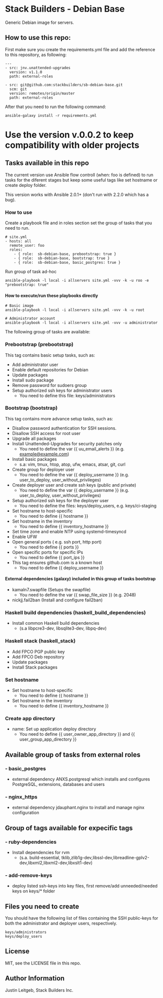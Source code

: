 # Stack Builders - Debian Base

Generic Debian image for servers.

## How to use this repo:
First make sure you create the requirements.yml file
and add the reference to this repository, as following:

```
---
- src: jnv.unattended-upgrades
  version: v1.1.0
  path: external-roles

- src: git@github.com:stackbuilders/sb-debian-base.git
  scm: git
  version: remotes/origin/master
  path: external-roles
```
After that you need to run the following command:

```
ansible-galaxy install -r requirements.yml
```
# Use the version v.0.0.2 to keep compatibility with older projects
## Tasks available in this repo
The current version use Ansible flow controll (when: foo is defined) to run tasks for the diferent
stages but keep some useful tags like set hostname or create deploy folder.

This version works with Ansible 2.0.1+ (don't run with 2.2.0 which has a bug).

### How to use
Create a playbook file and in roles section set the group of tasks that you need
to run.
```
# site.yml
- hosts: all
  remote_user: foo
  roles:
    - { role:  sb-debian-base, prebootstrap: true }
    - { role:  sb-debian-base, bootstrap: true }
    - { role:  sb-debian-base, basic_postgres: true }
```

Run group of task ad-hoc
```
ansible-playbook -l local -i allservers site.yml -vvv -k -u roo -e "prebootstrap: true"
```
#### How to execute/run these playbooks directly
```
# Basic image
ansible-playbook -l local -i allservers site.yml -vvv -k -u root

# Administrator account
ansible-playbook -l local -i allservers site.yml -vvv -u administrator
```
The following group of tasks are available:

### Prebootstrap (prebootstrap)
This tag contains basic setup tasks, such as:
- Add administrator user
- Enable default repositories for Debian
- Update packages
- Install sudo package
- Remove password for sudoers group
- Setup authorized ssh keys for administrator users
    - You need to define this file: keys/administrators

### Bootstrap (bootstrap)
This tag contains more advance setup tasks, such as:

- Disallow password authentication for SSH sessions.
- Disallow SSH access for root user
- Upgrade all packages
- Install Unattended-Upgrades for security patches only
    - You need to define the var {{ uu_email_alerts }} (e.g. example@example.com)
- Install basic packages
    - s.a: vim, tmux, htop, atop, ufw, emacs, atsar, git, curl
- Create group for deployer user
    - You need to define the var {{ deploy_username }} (e.g. user_to_deploy, user_without_privileges)
- Create deployer user and create ssh keys (public and private)
    - You need to define the var {{ deploy_username }} (e.g. user_to_deploy, user_without_privileges)
- Setup authorized ssh keys for the deployer user
    - You need to define the files: keys/deploy_users, e.g. keys/ci-staging
- Set hostname to host-specific
    - You need to define {{ hostname }}
- Set hostname in the inventory
    - You need to define {{ inventory_hostname }}
- Set time zone and enable NTP using systemd-timesyncd
- Enable UFW
- Open general ports ( e.g. ssh port, http port)
    - You need to define {{ ports }}
- Open specific ports for specific IPs
    - You need to define {{ port_ips }}
- This tag ensures github.com is a known host
    - You need to define {{ deploy_username }}

#### External dependencies (galaxy) included in this group of tasks bootstrap
- kamaln7.swapfile (Setups the swapfile)
    - You need to define the var {{ swap_file_size }} (e.g. 2048)
- nickjj.fail2ban (Install and configure fail2ban)

### Haskell build dependencies (haskell_build_dependencies)
- Install common Haskell build dependencies
    - (s.a libpcre3-dev, libsqlite3-dev, libpq-dev)

### Haskell stack (haskell_stack)
- Add FPCO PGP public key
- Add FPCO Deb repository
- Update packages
- Install Stack packages

### Set hostname
- Set hostname to host-specific
    - You need to define {{ hostname }}
- Set hostname in the inventory
    - You need to define {{ inventory_hostname }}

### Create app directory
- name: Set up application deploy directory
    - You need to define {{ user_owner_app_directory }} and {{ user_group_app_directory }}

## Available group of tasks from external roles
### - basic_postgres
- external dependency ANXS.postgresql which installs and configures PostgreSQL, extensions, databases and users

### - nginx_https
- external dependency jdauphant.nginx to install and manage nginx configuration

## Group of tags available for expecific tags
### - ruby-dependencies
- Install dependencies for rvm
    - (s.a. build-essential, tklib,zlib1g-dev,libssl-dev,libreadline-gplv2-dev,libxml2,libxml2-dev,libxslt1-dev)

### - add-remove-keys
- deploy listed ssh-keys into key files, first remove/add  unneeded/needed keys on keys/* folder

## Files you need to create
You should have the following list of files containing the SSH public-keys for both the administrator and deployer users, respectively.

```
keys/administrators
keys/deploy_users
```

License
-------

MIT, see the LICENSE file in this repo.

Author Information
------------------

Justin Leitgeb, Stack Builders Inc.
